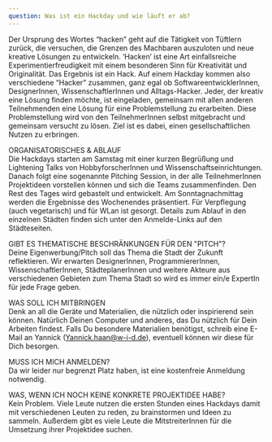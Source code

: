 ```yaml
---
question: Was ist ein Hackday und wie läuft er ab?
---
```


Der Ursprung des Wortes “hacken” geht auf die Tätigkeit von Tüftlern zurück, die versuchen, die Grenzen des Machbaren auszuloten und neue kreative Lösungen zu entwickeln. ‘Hacken’ ist eine Art einfallsreiche Experimentierfreudigkeit mit einem besonderen Sinn für Kreativität und Originalität. Das Ergebnis ist ein Hack.
Auf einem Hackday kommen also verschiedene “Hacker” zusammen, ganz egal ob SoftwareentwicklerInnen, DesignerInnen, WissenschaftlerInnen und Alltags-Hacker. Jeder, der kreativ eine Lösung finden möchte, ist eingeladen, gemeinsam mit allen anderen Teilnehmenden eine Lösung für eine Problemstellung zu erarbeiten. Diese Problemstellung wird von den TeilnehmerInnen selbst mitgebracht und gemeinsam versucht zu lösen. Ziel ist es dabei, einen gesellschaftlichen Nutzen zu erbringen.

ORGANISATORISCHES & ABLAUF<br>
Die Hackdays starten am Samstag mit einer kurzen Begrüßung und Lightening Talks von HobbyforscherInnen und Wissenschaftseinrichtungen. Danach folgt eine sogenannte Pitching Session, in der alle TeilnehmerInnen Projektideen vorstellen können und sich die Teams zusammenfinden. Den Rest des Tages wird gebastelt und entwickelt. Am Sonntagnachmittag werden die Ergebnisse des Wochenendes präsentiert. 
Für Verpflegung (auch vegetarisch) und für WLan ist gesorgt. Details zum Ablauf in den einzelnen Städten finden sich unter den Anmelde-Links auf den Städteseiten.
<br>

GIBT ES THEMATISCHE BESCHRÄNKUNGEN FÜR DEN "PITCH"?<br>
Deine Eigenwerbung/Pitch soll das Thema die Stadt der Zukunft reflektieren. Wir erwarten DesignerInnen, ProgrammiererInnen, WissenschaftlerInnen, StädteplanerInnen und weitere Akteure aus verschiedenen Gebieten zum Thema Stadt so wird es immer ein/e ExpertIn für jede Frage geben.<br>

WAS SOLL ICH MITBRINGEN<br>
Denk an all die Geräte und Materialien, die nützlich oder inspirierend sein können. Natürlich Deinen Computer und anderes, das Du nützlich für Dein Arbeiten findest. Falls Du besondere Materialien benötigst, schreib eine E-Mail an Yannick (<a href="mailto:Yannick.haan@w-i-d.de">Yannick.haan@w-i-d.de</a>), eventuell können wir diese für Dich besorgen.<br>

MUSS ICH MICH ANMELDEN?<br>
Da wir leider nur begrenzt Platz haben, ist eine kostenfreie Anmeldung notwendig.<br>

WAS, WENN ICH NOCH KEINE KONKRETE PROJEKTIDEE HABE?<br>
Kein Problem. Viele Leute nutzen die ersten Stunden eines Hackdays damit mit verschiedenen Leuten zu reden, zu brainstormen und Ideen zu sammeln. Außerdem gibt es viele Leute die MitstreiterInnen für die Umsetzung ihrer Projektidee suchen.